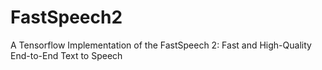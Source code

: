 # FastSpeech2
A Tensorflow Implementation of the FastSpeech 2: Fast and High-Quality End-to-End Text to Speech
